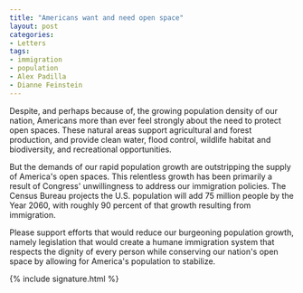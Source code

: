 ```yaml
---
title: "Americans want and need open space"
layout: post
categories:
- Letters
tags:
- immigration
- population
- Alex Padilla
- Dianne Feinstein
---
```


Despite, and perhaps because of, the growing population density of our nation, Americans more than ever feel strongly about the need to protect open spaces. These natural areas support agricultural and forest production, and provide clean water, flood control, wildlife habitat and biodiversity, and recreational opportunities.

But the demands of our rapid population growth are outstripping the supply of America's open spaces. This relentless growth has been primarily a result of Congress' unwillingness to address our immigration policies. The Census Bureau projects the U.S. population will add 75 million people by the Year 2060, with roughly 90 percent of that growth resulting from immigration.

Please support efforts that would reduce our burgeoning population growth, namely legislation that would create a humane immigration system that respects the dignity of every person while conserving our nation's open space by allowing for America's population to stabilize.

{% include signature.html %}
